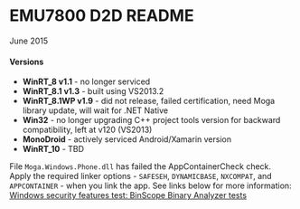 # EMU7800 D2D README
June 2015

#### Versions

- **WinRT_8 v1.1** - no longer serviced
- **WinRT_8.1 v1.3** - built using VS2013.2
- **WinRT_8.1WP v1.9** - did not release, failed certification, need Moga library update, will wait for .NET Native
- **Win32** - no longer upgrading C++ project tools version for backward compatibility, left at v120 (VS2013)
- **MonoDroid** - actively serviced Android/Xamarin version
- **WinRT_10** - TBD

File ``Moga.Windows.Phone.dll`` has failed the AppContainerCheck check.
Apply the required linker options - ``SAFESEH``, ``DYNAMICBASE``, ``NXCOMPAT``, and ``APPCONTAINER`` - when you link the app.
See links below for more information:
[Windows security features test: BinScope Binary Analyzer tests](http://go.microsoft.com/fwlink/?LinkID=324325)
